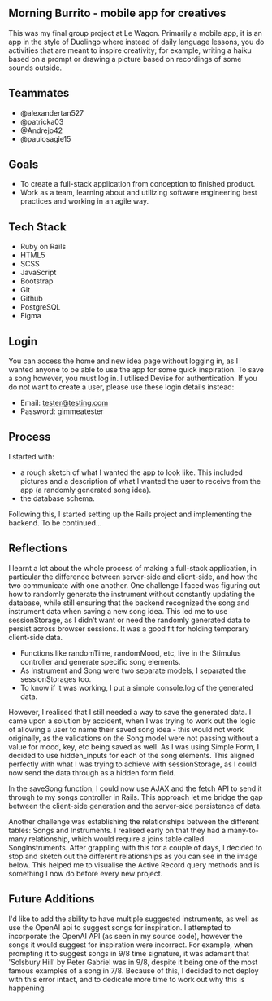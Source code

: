 ## Morning Burrito - mobile app for creatives
This was my final group project at Le Wagon. Primarily a mobile app, it is an app in the style of Duolingo where instead of daily language lessons, you do activities that are meant to inspire creativity; for example, writing a haiku based on a prompt or drawing a picture based on recordings of some sounds outside. 

## Teammates
- @alexandertan527
- @patricka03
- @Andrejo42
- @paulosagie15

## Goals
- To create a full-stack application from conception to finished product.
- Work as a team, learning about and utilizing software engineering best practices and working in an agile way. 

## Tech Stack
- Ruby on Rails
- HTML5
- SCSS
- JavaScript
- Bootstrap
- Git
- Github
- PostgreSQL
- Figma

## Login
You can access the home and new idea page without logging in, as I wanted anyone to be able to use the app for some quick inspiration. To save a song however, you must log in. I utilised Devise for authentication. If you do not want to create a user, please use these login details instead:

- Email: tester@testing.com
- Password: gimmeatester

## Process
I started with: 
- a rough sketch of what I wanted the app to look like. This included pictures and a description of what I wanted the user to receive from the app (a randomly generated song idea).
- the database schema.



Following this, I started setting up the Rails project and implementing the backend. To be continued...


## Reflections
I learnt a lot about the whole process of making a full-stack application, in particular the difference between server-side and client-side, and how the two communicate with one another. One challenge I faced was figuring out how to randomly generate the instrument without constantly updating the database, while still ensuring that the backend recognized the song and instrument data when saving a new song idea. This led me to use sessionStorage, as I didn’t want or need the randomly generated data to persist across browser sessions. It was a good fit for holding temporary client-side data.


- Functions like randomTime, randomMood, etc, live in the Stimulus controller and generate specific song elements.
- As Instrument and Song were two separate models, I separated the sessionStorages too.
- To know if it was working, I put a simple console.log of the generated data. 

However, I realised that I still needed a way to save the generated data. I came upon a solution by accident, when I was trying to work out the logic of allowing a user to name their saved song idea - this would not work originally, as the validations on the Song model were not passing without a value for mood, key, etc being saved as well. As I was using Simple Form, I decided to use hidden_inputs for each of the song elements. This aligned perfectly with what I was trying to achieve with sessionStorage, as I could now send the data through as a hidden form field. 


In the saveSong function, I could now use AJAX and the fetch API to send it through to my songs controller in Rails. This approach let me bridge the gap between the client-side generation and the server-side persistence of data.


Another challenge was establishing the relationships between the different tables: Songs and Instruments. I realised early on that they had a many-to-many relationship, which would require a joins table called SongInstruments. After grappling with this for a couple of days, I decided to stop and sketch out the different relationships as you can see in the image below. This helped me to visualise the Active Record query methods and is something I now do before every new project.


## Future Additions
I'd like to add the ability to have multiple suggested instruments, as well as use the OpenAI api to suggest songs for inspiration. I attempted to incorporate the OpenAI API (as seen in my source code), however the songs it would suggest for inspiration were incorrect. For example, when prompting it to suggest songs in 9/8 time signature, it was adamant that 'Solsbury Hill' by Peter Gabriel was in 9/8, despite it being one of the most famous examples of a song in 7/8. Because of this, I decided to not deploy with this error intact, and to dedicate more time to work out why this is happening.
